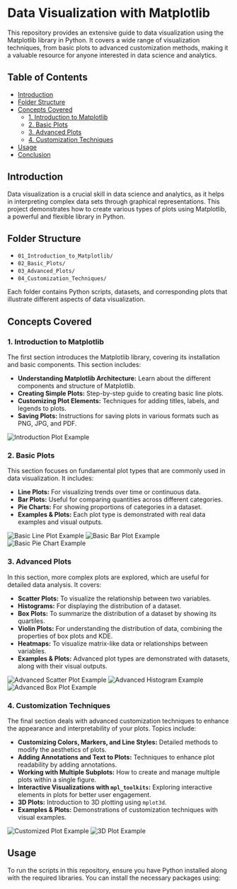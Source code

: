 # Data Visualization with Matplotlib

This repository provides an extensive guide to data visualization using the Matplotlib library in Python. It covers a wide range of visualization techniques, from basic plots to advanced customization methods, making it a valuable resource for anyone interested in data science and analytics.

## Table of Contents
- [Introduction](#introduction)
- [Folder Structure](#folder-structure)
- [Concepts Covered](#concepts-covered)
  - [1. Introduction to Matplotlib](#1-introduction-to-matplotlib)
  - [2. Basic Plots](#2-basic-plots)
  - [3. Advanced Plots](#3-advanced-plots)
  - [4. Customization Techniques](#4-customization-techniques)
- [Usage](#usage)
- [Conclusion](#conclusion)

## Introduction

Data visualization is a crucial skill in data science and analytics, as it helps in interpreting complex data sets through graphical representations. This project demonstrates how to create various types of plots using Matplotlib, a powerful and flexible library in Python.

## Folder Structure

- `01_Introduction_to_Matplotlib/`
- `02_Basic_Plots/`
- `03_Advanced_Plots/`
- `04_Customization_Techniques/`

Each folder contains Python scripts, datasets, and corresponding plots that illustrate different aspects of data visualization.

## Concepts Covered

### 1. Introduction to Matplotlib

The first section introduces the Matplotlib library, covering its installation and basic components. This section includes:
- **Understanding Matplotlib Architecture:** Learn about the different components and structure of Matplotlib.
- **Creating Simple Plots:** Step-by-step guide to creating basic line plots.
- **Customizing Plot Elements:** Techniques for adding titles, labels, and legends to plots.
- **Saving Plots:** Instructions for saving plots in various formats such as PNG, JPG, and PDF.

![Introduction Plot Example](01_Introduction_to_Matplotlib/introduction_plot_example.png)

### 2. Basic Plots

This section focuses on fundamental plot types that are commonly used in data visualization. It includes:
- **Line Plots:** For visualizing trends over time or continuous data.
- **Bar Plots:** Useful for comparing quantities across different categories.
- **Pie Charts:** For showing proportions of categories in a dataset.
- **Examples & Plots:** Each plot type is demonstrated with real data examples and visual outputs.

![Basic Line Plot Example](02_Basic_Plots/line_plot_example.png)
![Basic Bar Plot Example](02_Basic_Plots/bar_plot_example.png)
![Basic Pie Chart Example](02_Basic_Plots/pie_chart_example.png)

### 3. Advanced Plots

In this section, more complex plots are explored, which are useful for detailed data analysis. It covers:
- **Scatter Plots:** To visualize the relationship between two variables.
- **Histograms:** For displaying the distribution of a dataset.
- **Box Plots:** To summarize the distribution of a dataset by showing its quartiles.
- **Violin Plots:** For understanding the distribution of data, combining the properties of box plots and KDE.
- **Heatmaps:** To visualize matrix-like data or relationships between variables.
- **Examples & Plots:** Advanced plot types are demonstrated with datasets, along with their visual outputs.

![Advanced Scatter Plot Example](03_Advanced_Plots/scatter_plot_example.png)
![Advanced Histogram Example](03_Advanced_Plots/histogram_example.png)
![Advanced Box Plot Example](03_Advanced_Plots/box_plot_example.png)

### 4. Customization Techniques

The final section deals with advanced customization techniques to enhance the appearance and interpretability of your plots. Topics include:
- **Customizing Colors, Markers, and Line Styles:** Detailed methods to modify the aesthetics of plots.
- **Adding Annotations and Text to Plots:** Techniques to enhance plot readability by adding annotations.
- **Working with Multiple Subplots:** How to create and manage multiple plots within a single figure.
- **Interactive Visualizations with `mpl_toolkits`:** Exploring interactive elements in plots for better user engagement.
- **3D Plots:** Introduction to 3D plotting using `mplot3d`.
- **Examples & Plots:** Demonstrations of customization techniques with visual examples.

![Customized Plot Example](04_Customization_Techniques/customized_plot_example.png)
![3D Plot Example](04_Customization_Techniques/3d_plot_example.png)

## Usage

To run the scripts in this repository, ensure you have Python installed along with the required libraries. You can install the necessary packages using:
